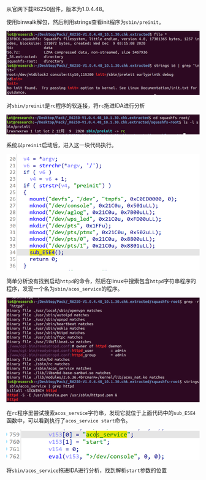 从官网下载R6250固件，版本为1.0.4.48。

使用binwalk解包，然后利用strings查看init程序为`sbin/preinit`。

![](images/Pasted%20image%2020230712001824.png)

对`sbin/preinit`是`rc`程序的软连接，将`rc`拖进IDA进行分析

![](images/Pasted%20image%2020230712002042.png)

系统以`preinit`启动后，进入这一块代码执行。

![](images/Pasted%20image%2020230712005055.png)

简单分析没有找到启动`httpd`的命令，然后在linux中搜索包含`httpd`字符串程序的程序，发现一个名为`sbin/acos_service`的程序。

![](images/Pasted%20image%2020230712005233.png)

在`rc`程序里尝试搜索`acos_service`字符串，发现它就位于上面代码中的`sub_E5E4`函数中，可以看到执行了`acos_service start`命令。

![](images/Pasted%20image%2020230712005432.png)

将`sbin/acos_service`拖进IDA进行分析，找到解析`start`参数的位置

